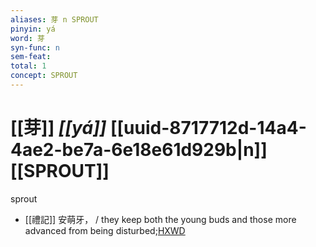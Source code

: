 ```yaml
---
aliases: 芽 n SPROUT
pinyin: yá
word: 芽
syn-func: n
sem-feat: 
total: 1
concept: SPROUT 
---
```

# [[芽]] *[[yá]]*  [[uuid-8717712d-14a4-4ae2-be7a-6e18e61d929b|n]] [[SPROUT]]
sprout
 - [[禮記]] 安萌牙， / they keep both the young buds and those more advanced from being disturbed;[HXWD](https://hxwd.org/textview.html?location=KR1d0052_tls_006-15a.11)